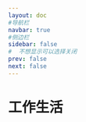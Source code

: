 ```yaml
---
layout: doc
#导航栏
navbar: true
#侧边栏
sidebar: false
#  不想显示可以选择关闭
prev: false
next: false
---
```

# 工作生活